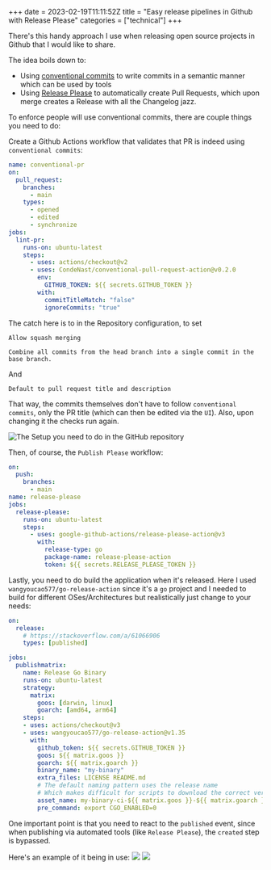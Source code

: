 +++ 
date = 2023-02-19T11:11:52Z
title = "Easy release pipelines in Github with Release Please"
categories = ["technical"]
+++

There's this handy approach I use when releasing open source projects in Github that I would like to share.

The idea boils down to:
* Using [conventional commits](https://www.conventionalcommits.org/en/v1.0.0/) to write commits in a semantic manner which can be used by tools
* Using [Release Please](https://github.com/googleapis/release-please) to automatically create Pull Requests, which upon merge creates a Release with all the Changelog jazz.

To enforce people will use conventional commits, there are couple things you need to do:


Create a Github Actions workflow that validates that PR is indeed using `conventional commits`:

```yaml
name: conventional-pr
on:
  pull_request:
    branches:
      - main
    types:
      - opened
      - edited
      - synchronize
jobs:
  lint-pr:
    runs-on: ubuntu-latest
    steps:
      - uses: actions/checkout@v2
      - uses: CondeNast/conventional-pull-request-action@v0.2.0
        env:
          GITHUB_TOKEN: ${{ secrets.GITHUB_TOKEN }}
        with:
          commitTitleMatch: "false"
          ignoreCommits: "true"
```

The catch here is to in the Repository configuration, to set
```
Allow squash merging

Combine all commits from the head branch into a single commit in the base branch.
```

And

```
Default to pull request title and description
```

That way, the commits themselves don't have to follow `conventional commits`, only the PR title (which can then be edited via the `UI`). Also, upon changing it the checks run again.

![The Setup you need to do in the GitHub repository](../publish-please.png)


Then, of course, the `Publish Please` workflow:
```yaml
on:
  push:
    branches:
      - main
name: release-please
jobs:
  release-please:
    runs-on: ubuntu-latest
    steps:
      - uses: google-github-actions/release-please-action@v3
        with:
          release-type: go
          package-name: release-please-action
          token: ${{ secrets.RELEASE_PLEASE_TOKEN }}
```

Lastly, you need to do build the application when it's released. Here I used `wangyoucao577/go-release-action` since it's a `go` project and I needed to build for different OSes/Architectures but realistically just change to your needs:

```yaml
on:
  release:
    # https://stackoverflow.com/a/61066906
    types: [published]

jobs:
  publishmatrix:
    name: Release Go Binary
    runs-on: ubuntu-latest
    strategy:
      matrix:
        goos: [darwin, linux]
        goarch: [amd64, arm64]
    steps:
    - uses: actions/checkout@v3
    - uses: wangyoucao577/go-release-action@v1.35
      with:
        github_token: ${{ secrets.GITHUB_TOKEN }}
        goos: ${{ matrix.goos }}
        goarch: ${{ matrix.goarch }}
        binary_name: "my-binary"
        extra_files: LICENSE README.md
        # The default naming pattern uses the release name
        # Which makes difficult for scripts to download the correct version
        asset_name: my-binary-ci-${{ matrix.goos }}-${{ matrix.goarch }}
        pre_command: export CGO_ENABLED=0
```

One important point is that you need to react to the `published` event, since when publishing via automated tools (like `Release Please`), the `created` step is bypassed.

Here's an example of it being in use:
![](../publish-please-2.png)
![](../publish-please-3.png)
